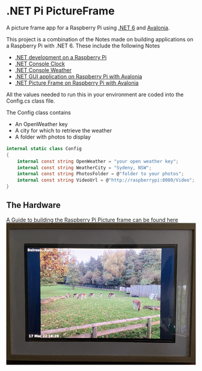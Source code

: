 # .NET Pi PictureFrame

A picture frame app for a Raspberry Pi using [.NET 6](https://dotnet.microsoft.com/) and [Avalonia](https://docs.avaloniaui.net/). 

This project is a combination of the Notes made on building applications on a Raspberry Pi with .NET 6.
These include the following Notes

- [.NET development on a Raspberry Pi](https://drneil.github.io/Notebook/Software/Development/dotnetPi.html)
- [.NET Console Clock](https://drneil.github.io/Notebook/Software/Development/ConsoleClock.html)
- [.NET Console Weather](https://drneil.github.io/Notebook/Software/Development/ConsoleWeather.html)
- [.NET GUI application on Raspberry Pi with Avalonia](https://drneil.github.io/Notebook/Software/Development/dotnetPiGUI.html)
- [.NET Picture Frame on Raspberry Pi with Avalonia](https://drneil.github.io/Notebook/Software/Development/dotnetPiPictureFrame.html)
<!-- - [.NET camera feed viewer on Raspberry Pi with Avalonia](https://drneil.github.io/Notebook/Software/Development/dotnetPiCamViewer.html) -->

All the values needed to run this in your environment are coded into the Config.cs class file.

The Config class contains 
- An OpenWeather key 
- A city for which to retrieve the weather 
- A folder with photos to display 

```cs
internal static class Config
{
    internal const string OpenWeather = "your open weather key";
    internal const string WeatherCity = "Sydeny, NSW";
    internal const string PhotosFolder = @"folder to your photos";
    internal const string VideoUrl = @"http://raspberrypi:8080/Video";
}
```

## The Hardware

[A Guide to building the Raspberry Pi Picture frame can be found here](docs/building_hardware.md)
![Pi Picture Frame](docs/images/frame_deer.JPG)

